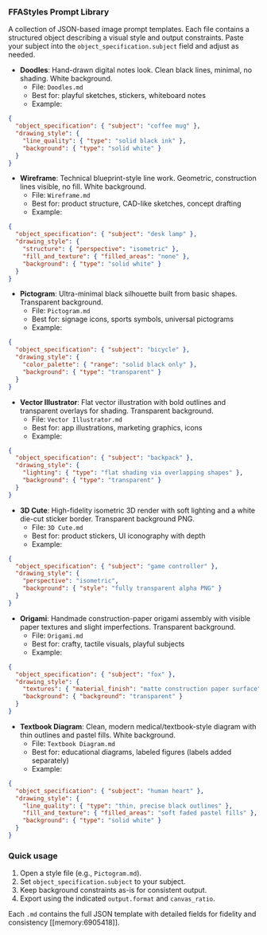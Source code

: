 ### FFAStyles Prompt Library

A collection of JSON-based image prompt templates. Each file contains a structured object describing a visual style and output constraints. Paste your subject into the `object_specification.subject` field and adjust as needed.

- **Doodles**: Hand-drawn digital notes look. Clean black lines, minimal, no shading. White background.
  - File: `Doodles.md`
  - Best for: playful sketches, stickers, whiteboard notes
  - Example:
```json
{
  "object_specification": { "subject": "coffee mug" },
  "drawing_style": {
    "line_quality": { "type": "solid black ink" },
    "background": { "type": "solid white" }
  }
}
```

- **Wireframe**: Technical blueprint-style line work. Geometric, construction lines visible, no fill. White background.
  - File: `Wireframe.md`
  - Best for: product structure, CAD-like sketches, concept drafting
  - Example:
```json
{
  "object_specification": { "subject": "desk lamp" },
  "drawing_style": {
    "structure": { "perspective": "isometric" },
    "fill_and_texture": { "filled_areas": "none" },
    "background": { "type": "solid white" }
  }
}
```

- **Pictogram**: Ultra-minimal black silhouette built from basic shapes. Transparent background.
  - File: `Pictogram.md`
  - Best for: signage icons, sports symbols, universal pictograms
  - Example:
```json
{
  "object_specification": { "subject": "bicycle" },
  "drawing_style": {
    "color_palette": { "range": "solid black only" },
    "background": { "type": "transparent" }
  }
}
```

- **Vector Illustrator**: Flat vector illustration with bold outlines and transparent overlays for shading. Transparent background.
  - File: `Vector Illustrator.md`
  - Best for: app illustrations, marketing graphics, icons
  - Example:
```json
{
  "object_specification": { "subject": "backpack" },
  "drawing_style": {
    "lighting": { "type": "flat shading via overlapping shapes" },
    "background": { "type": "transparent" }
  }
}
```

- **3D Cute**: High-fidelity isometric 3D render with soft lighting and a white die-cut sticker border. Transparent background PNG.
  - File: `3D Cute.md`
  - Best for: product stickers, UI iconography with depth
  - Example:
```json
{
  "object_specification": { "subject": "game controller" },
  "drawing_style": {
    "perspective": "isometric",
    "background": { "style": "fully transparent alpha PNG" }
  }
}
```

- **Origami**: Handmade construction-paper origami assembly with visible paper textures and slight imperfections. Transparent background.
  - File: `Origami.md`
  - Best for: crafty, tactile visuals, playful subjects
  - Example:
```json
{
  "object_specification": { "subject": "fox" },
  "drawing_style": {
    "textures": { "material_finish": "matte construction paper surface" },
    "background": { "background": "transparent" }
  }
}
```

- **Textbook Diagram**: Clean, modern medical/textbook-style diagram with thin outlines and pastel fills. White background.
  - File: `Textbook Diagram.md`
  - Best for: educational diagrams, labeled figures (labels added separately)
  - Example:
```json
{
  "object_specification": { "subject": "human heart" },
  "drawing_style": {
    "line_quality": { "type": "thin, precise black outlines" },
    "fill_and_texture": { "filled_areas": "soft faded pastel fills" },
    "background": { "type": "solid white" }
  }
}
```

### Quick usage

1. Open a style file (e.g., `Pictogram.md`).
2. Set `object_specification.subject` to your subject.
3. Keep background constraints as-is for consistent output.
4. Export using the indicated `output.format` and `canvas_ratio`.

Each `.md` contains the full JSON template with detailed fields for fidelity and consistency [[memory:6905418]].


